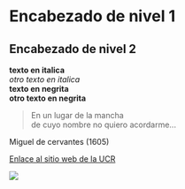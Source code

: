 # Encabezado de nivel 1
## Encabezado de nivel 2
**texto en italica**    
_otro texto en italica_  
**texto en negrita**  
__otro texto en negrita__

>En un lugar de la mancha   
>de cuyo nombre no quiero acordarme...
>
Miguel de cervantes (1605)

[Enlace al sitio web de la UCR](https://www.ucr.ac.cr/)




![ ](https://www.r-project.org/logo/Rlogo.png)
